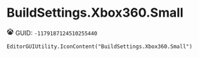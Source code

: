 # BuildSettings.Xbox360.Small
![](/img/BuildSettings.Xbox360.Small.png)
GUID: `-1179187124510255440`
```
EditorGUIUtility.IconContent("BuildSettings.Xbox360.Small")
```
